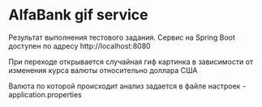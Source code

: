 # AlfaBank gif service
Результат выполнения тестового задания. Сервис на Spring Boot доступен по адресу http://localhost:8080

При переходе открывается случайная гиф картинка в зависимости от изменения курса валюты относительно доллара США

Валюта по которой происходит анализ задается в файле настроек - application.properties
